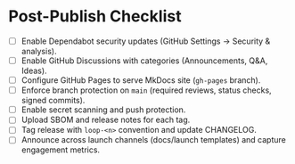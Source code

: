 # Post-Publish Checklist

- [ ] Enable Dependabot security updates (GitHub Settings → Security & analysis).
- [ ] Enable GitHub Discussions with categories (Announcements, Q&A, Ideas).
- [ ] Configure GitHub Pages to serve MkDocs site (`gh-pages` branch).
- [ ] Enforce branch protection on `main` (required reviews, status checks, signed commits).
- [ ] Enable secret scanning and push protection.
- [ ] Upload SBOM and release notes for each tag.
- [ ] Tag release with `loop-<n>` convention and update CHANGELOG.
- [ ] Announce across launch channels (docs/launch templates) and capture engagement metrics.
